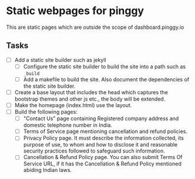 # Static webpages for pinggy

This are static pages which are outside the scope of dashboard.pinggy.io

## Tasks

- [ ] Add a static site builder such as jekyll
  - [ ] Configure the static site builder to build the site into a path such as `_build`
  - [ ] Add a makefile to build the site. Also document the dependencies of the static site builder.
- [ ] Create a base layout that includes the head which captures the bootstrap themes and other js etc., the body will be extended.
- [ ] Make the homepage (index.html) use the layout.
- [ ] Build the following pages:
  - [ ] "Contact Us" page containing  Registered company address and domestic telephone number in India.
  - [ ] Terms of Service page mentioning cancellation and refund policies.
  - [ ] Privacy Policy page. It must describe the information collected, its purpose of use, to whom and how to disclose it and reasonable security practices followed to safeguard such information.
  - [ ] Cancellation & Refund Policy page. You can also submit Terms Of Service URL, if it has the Cancellation & Refund Policy mentioned abiding Indian laws.